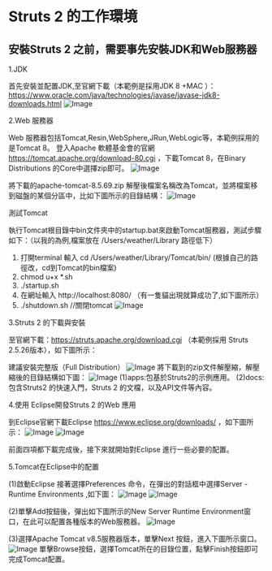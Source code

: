   # Struts 2 的工作環境

## 安裝Struts 2 之前，需要事先安裝JDK和Web服務器

1.JDK

首先安裝並配置JDK,至官網下載（本範例是採用JDK 8 +MAC ）：   
https://www.oracle.com/java/technologies/javase/javase-jdk8-downloads.html
![Image](https://github.com/hohann/Struts2/blob/main/Struts%E5%85%A5%E9%96%80/Mac%20JDK.png)



2.Web 服務器

Web 服務器包括Tomcat,Resin,WebSphere,JRun,WebLogic等，本範例採用的是Tomcat 8。
登入Apache 軟體基金會的官網 https://tomcat.apache.org/download-80.cgi ，下載Tomcat 8，在Binary Distributions 的Core中選擇zip即可。
![Image](https://github.com/hohann/Struts2/blob/main/Struts%E5%85%A5%E9%96%80/Tomcat8.png)

將下載的apache-tomcat-8.5.69.zip 解壓後檔案名稱改為Tomcat，並將檔案移到磁盤的某個分區中，比如下圖所示的目錄結構：
![Image](https://github.com/hohann/Struts2/blob/main/Struts%E5%85%A5%E9%96%80/003.png)

測試Tomcat

執行Tomcat根目錄中bin文件夾中的startup.bat來啟動Tomcat服務器，測試步驟如下：（以我的為例,檔案放在  /Users/weather/Library  路徑低下）
1.  打開terminal 輸入 cd /Users/weather/Library/Tomcat/bin/    (根據自己的路徑改，cd到Tomcat的bin檔案)
2.  chmod u+x *.sh
3.   ./startup.sh
4. 在網址輸入   http://localhost:8080/   （有一隻貓出現就算成功了,如下圖所示）
5. ./shutdown.sh           //關閉tomcat
![Image](https://github.com/hohann/Struts2/blob/main/Struts%E5%85%A5%E9%96%80/004.png)

3.Struts 2 的下載與安裝

至官網下載：https://struts.apache.org/download.cgi （本範例採用 Struts 2.5.26版本），如下圖所示：

建議安裝完整版（Full Distribution）
![Image](https://github.com/hohann/Struts2/blob/main/Struts%E5%85%A5%E9%96%80/005.png)
將下載到的zip文件解壓縮，解壓縮後的目錄結構如下圖：
![Image](https://github.com/hohann/Struts2/blob/main/Struts%E5%85%A5%E9%96%80/006.png)
(1)apps:包基於Struts2的示例應用。
(2)docs:包含Struts2 的快速入門，Struts 2 的文檔，以及API文件等內容。

4.使用 Eclipse開發Struts 2 的Web 應用

到Eclipse官網下載Eclipse https://www.eclipse.org/downloads/ ，如下圖所示：
![Image](https://github.com/hohann/Struts2/blob/main/Struts%E5%85%A5%E9%96%80/007.png)
![Image](https://github.com/hohann/Struts2/blob/main/Struts%E5%85%A5%E9%96%80/008.png)



前面四項都下載完成後，接下來就開始對Eclipse 進行一些必要的配置。

5.Tomcat在Eclipse中的配置

(1)啟動Eclipse 接著選擇Preferences 命令，在彈出的對話框中選擇Server - Runtime Environments ,如下圖：
![Image](https://github.com/hohann/Struts2/blob/main/Struts%E5%85%A5%E9%96%80/009.png)
![Image](https://github.com/hohann/Struts2/blob/main/Struts%E5%85%A5%E9%96%80/010.png)


(2)單擊Add按鈕後，彈出如下圖所示的New Server Runtime Environment窗口，在此可以配置各種版本的Web服務器。
![Image](https://github.com/hohann/Struts2/blob/main/Struts%E5%85%A5%E9%96%80/011.png)

(3)選擇Apache Tomcat v8.5服務器版本，單擊Next 按鈕，進入下圖所示窗口。
![Image](https://github.com/hohann/Struts2/blob/main/Struts%E5%85%A5%E9%96%80/012.png)
單擊Browse按鈕，選擇Tomcat所在的目錄位置，點擊Finish按鈕即可完成Tomcat配置。
